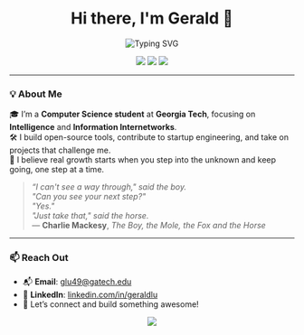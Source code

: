 
<h1 align="center">Hi there, I'm Gerald 👋</h1>

<p align="center">
  <img src="https://readme-typing-svg.demolab.com?font=Fira+Code&pause=1000&center=true&width=435&lines=Building+.+.+.+%F0%9F%8C%90;Learning+.+.+.+%F0%9F%93%9A+;Exploring+.+.+." alt="Typing SVG" />
</p>

<p align="center">
  <a href="mailto:glu49@gatech.edu"><img src="https://img.shields.io/badge/Email-Contact_Me-D14836?style=for-the-badge&logo=gmail&logoColor=white"/></a>
  <a href="https://www.linkedin.com/in/gerald-lu/"><img src="https://img.shields.io/badge/LinkedIn-geraldlu-blue?style=for-the-badge&logo=linkedin&logoColor=white"/></a>
  <a href="https://github.com/gerald-lu"><img src="https://img.shields.io/github/followers/gerald-lu?label=Follow&style=for-the-badge"/></a>
</p>

---

### 💡 About Me

🎓 I’m a **Computer Science student** at **Georgia Tech**, focusing on **Intelligence** and **Information Internetworks**.  
🛠️ I build open-source tools, contribute to startup engineering, and take on projects that challenge me.  
💬 I believe real growth starts when you step into the unknown and keep going, one step at a time.

> _“I can't see a way through," said the boy._  
> _"Can you see your next step?"_  
> _"Yes."_  
> _"Just take that," said the horse._  
> — **Charlie Mackesy**, *The Boy, the Mole, the Fox and the Horse*

---

### 📫 Reach Out

- 📬 **Email**: glu49@gatech.edu  
- 💼 **LinkedIn**: [linkedin.com/in/geraldlu](https://linkedin.com/in/gerald-lu)  
- 🧠 Let’s connect and build something awesome!

<p align="center">
  <img src="https://capsule-render.vercel.app/api?type=waving&color=gradient&height=100&section=footer"/>
</p>
